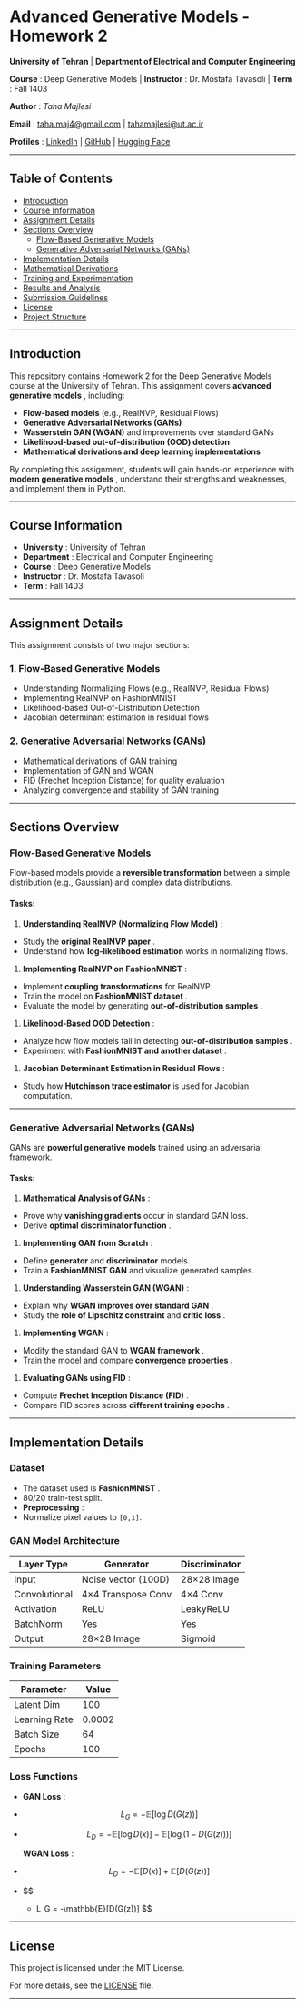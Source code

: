 # **Advanced Generative Models - Homework 2**

**University of Tehran** | **Department of Electrical and Computer Engineering**

 **Course** : Deep Generative Models |  **Instructor** : Dr. Mostafa Tavasoli |  **Term** : Fall 1403

 **Author** : *Taha Majlesi*

 **Email** : [taha.maj4@gmail.com](mailto:taha.maj4@gmail.com) | [tahamajlesi@ut.ac.ir](mailto:tahamajlesi@ut.ac.ir)

 **Profiles** : [LinkedIn](https://www.linkedin.com/in/tahamajlesi/) | [GitHub](https://github.com/tahamajs) | [Hugging Face](https://huggingface.co/tahamajs/plamma)

---

## **Table of Contents**

* [Introduction](https://chatgpt.com/c/67b0eae8-c268-8007-9df3-33d28ab21913#introduction)
* [Course Information](https://chatgpt.com/c/67b0eae8-c268-8007-9df3-33d28ab21913#course-information)
* [Assignment Details](https://chatgpt.com/c/67b0eae8-c268-8007-9df3-33d28ab21913#assignment-details)
* [Sections Overview](https://chatgpt.com/c/67b0eae8-c268-8007-9df3-33d28ab21913#sections-overview)
  * [Flow-Based Generative Models](https://chatgpt.com/c/67b0eae8-c268-8007-9df3-33d28ab21913#flow-based-generative-models)
  * [Generative Adversarial Networks (GANs)](https://chatgpt.com/c/67b0eae8-c268-8007-9df3-33d28ab21913#generative-adversarial-networks-gans)
* [Implementation Details](https://chatgpt.com/c/67b0eae8-c268-8007-9df3-33d28ab21913#implementation-details)
* [Mathematical Derivations](https://chatgpt.com/c/67b0eae8-c268-8007-9df3-33d28ab21913#mathematical-derivations)
* [Training and Experimentation](https://chatgpt.com/c/67b0eae8-c268-8007-9df3-33d28ab21913#training-and-experimentation)
* [Results and Analysis](https://chatgpt.com/c/67b0eae8-c268-8007-9df3-33d28ab21913#results-and-analysis)
* [Submission Guidelines](https://chatgpt.com/c/67b0eae8-c268-8007-9df3-33d28ab21913#submission-guidelines)
* [License](https://chatgpt.com/c/67b0eae8-c268-8007-9df3-33d28ab21913#license)
* [Project Structure](https://chatgpt.com/c/67b0eae8-c268-8007-9df3-33d28ab21913#project-structure)

---

## **Introduction**

This repository contains Homework 2 for the Deep Generative Models course at the University of Tehran. This assignment covers  **advanced generative models** , including:

* **Flow-based models** (e.g., RealNVP, Residual Flows)
* **Generative Adversarial Networks (GANs)**
* **Wasserstein GAN (WGAN)** and improvements over standard GANs
* **Likelihood-based out-of-distribution (OOD) detection**
* **Mathematical derivations and deep learning implementations**

By completing this assignment, students will gain hands-on experience with  **modern generative models** , understand their strengths and weaknesses, and implement them in Python.

---

## **Course Information**

* **University** : University of Tehran
* **Department** : Electrical and Computer Engineering
* **Course** : Deep Generative Models
* **Instructor** : Dr. Mostafa Tavasoli
* **Term** : Fall 1403

---

## **Assignment Details**

This assignment consists of two major sections:

### **1. Flow-Based Generative Models**

* Understanding Normalizing Flows (e.g., RealNVP, Residual Flows)
* Implementing RealNVP on FashionMNIST
* Likelihood-based Out-of-Distribution Detection
* Jacobian determinant estimation in residual flows

### **2. Generative Adversarial Networks (GANs)**

* Mathematical derivations of GAN training
* Implementation of GAN and WGAN
* FID (Frechet Inception Distance) for quality evaluation
* Analyzing convergence and stability of GAN training

---

## **Sections Overview**

### **Flow-Based Generative Models**

Flow-based models provide a **reversible transformation** between a simple distribution (e.g., Gaussian) and complex data distributions.

#### **Tasks:**

1. **Understanding RealNVP (Normalizing Flow Model)** :

* Study the  **original RealNVP paper** .
* Understand how **log-likelihood estimation** works in normalizing flows.

1. **Implementing RealNVP on FashionMNIST** :

* Implement **coupling transformations** for RealNVP.
* Train the model on  **FashionMNIST dataset** .
* Evaluate the model by generating  **out-of-distribution samples** .

1. **Likelihood-Based OOD Detection** :

* Analyze how flow models fail in detecting  **out-of-distribution samples** .
* Experiment with  **FashionMNIST and another dataset** .

1. **Jacobian Determinant Estimation in Residual Flows** :

* Study how **Hutchinson trace estimator** is used for Jacobian computation.

---

### **Generative Adversarial Networks (GANs)**

GANs are **powerful generative models** trained using an adversarial framework.

#### **Tasks:**

1. **Mathematical Analysis of GANs** :

* Prove why **vanishing gradients** occur in standard GAN loss.
* Derive  **optimal discriminator function** .

1. **Implementing GAN from Scratch** :

* Define **generator** and **discriminator** models.
* Train a **FashionMNIST GAN** and visualize generated samples.

1. **Understanding Wasserstein GAN (WGAN)** :

* Explain why  **WGAN improves over standard GAN** .
* Study the **role of Lipschitz constraint** and  **critic loss** .

1. **Implementing WGAN** :

* Modify the standard GAN to  **WGAN framework** .
* Train the model and compare  **convergence properties** .

1. **Evaluating GANs using FID** :

* Compute  **Frechet Inception Distance (FID)** .
* Compare FID scores across  **different training epochs** .

---

## **Implementation Details**

### **Dataset**

* The dataset used is  **FashionMNIST** .
* 80/20 train-test split.
* **Preprocessing** :
* Normalize pixel values to `[0,1]`.

### **GAN Model Architecture**

| Layer Type    | Generator           | Discriminator |
| ------------- | ------------------- | ------------- |
| Input         | Noise vector (100D) | 28×28 Image  |
| Convolutional | 4×4 Transpose Conv | 4×4 Conv     |
| Activation    | ReLU                | LeakyReLU     |
| BatchNorm     | Yes                 | Yes           |
| Output        | 28×28 Image        | Sigmoid       |

### **Training Parameters**

| Parameter     | Value  |
| ------------- | ------ |
| Latent Dim    | 100    |
| Learning Rate | 0.0002 |
| Batch Size    | 64     |
| Epochs        | 100    |

### **Loss Functions**

* **GAN Loss** :
* $$
  L_G = -\mathbb{E}[\log D(G(z))]
  $$
* $$
  L_D = -\mathbb{E}[\log D(x)] - \mathbb{E}[\log(1 - D(G(z)))]
  $$

  **WGAN Loss** :
* $$
  L_D = -\mathbb{E}[D(x)] + \mathbb{E}[D(G(z))]
  $$
* $$
  * L_G = -\mathbb{E}[D(G(z))]
  $$

---



## **License**

This project is licensed under the MIT License.

For more details, see the [LICENSE](https://chatgpt.com/c/LICENSE) file.

---
